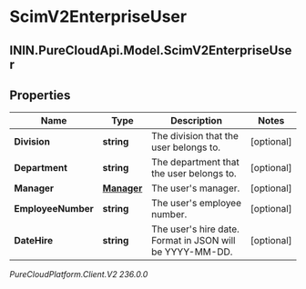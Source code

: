 # ScimV2EnterpriseUser

## ININ.PureCloudApi.Model.ScimV2EnterpriseUser

## Properties

|Name | Type | Description | Notes|
|------------ | ------------- | ------------- | -------------|
| **Division** | **string** | The division that the user belongs to. | [optional] |
| **Department** | **string** | The department that the user belongs to. | [optional] |
| **Manager** | [**Manager**](Manager) | The user&#39;s manager. | [optional] |
| **EmployeeNumber** | **string** | The user&#39;s employee number. | [optional] |
| **DateHire** | **string** | The user&#39;s hire date. Format in JSON will be YYYY-MM-DD. | [optional] |



_PureCloudPlatform.Client.V2 236.0.0_
